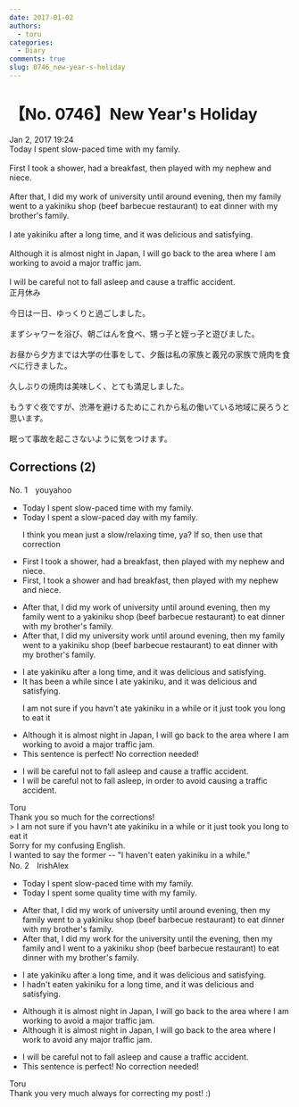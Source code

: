 ```yaml
---
date: 2017-01-02
authors:
  - toru
categories:
  - Diary
comments: true
slug: 0746_new-year-s-holiday
---
```


# 【No. 0746】New Year's Holiday
<div class="date">Jan 2, 2017 19:24</div>
<div id="post"><div id="body_show_ori">
Today I spent slow-paced time with my family.<br/><br/>First I took a shower, had a breakfast, then played with my nephew and niece.<br/><br/>After that, I did my work of university until around evening, then my family went to a yakiniku shop (beef barbecue restaurant) to eat dinner with my brother's family.<br/><br/>I ate yakiniku after a long time, and it was delicious and satisfying. <br/><br/>Although it is almost night in Japan, I will go back to the area where I am working to avoid a major traffic jam.<br/><br/>I will be careful not to fall asleep and cause a traffic accident.
</div></div>

<!-- more -->

<div id="post_ja"><div id="body_show_mo">
正月休み<br/><br/>今日は一日、ゆっくりと過ごしました。<br/><br/>まずシャワーを浴び、朝ごはんを食べ、甥っ子と姪っ子と遊びました。<br/><br/>お昼から夕方までは大学の仕事をして、夕飯は私の家族と義兄の家族で焼肉を食べに行きました。<br/><br/>久しぶりの焼肉は美味しく、とても満足しました。<br/><br/>もうすぐ夜ですが、渋滞を避けるためにこれから私の働いている地域に戻ろうと思います。<br/><br/>眠って事故を起こさないように気をつけます。
</div></div>

## Corrections (2)
<div id="block"><div class="first_name"> No. 1　<span class="just_name">youyahoo</span></div><div id="block2">
<ul class="correction_field">
<li class="incorrect">Today I spent slow-paced time with my family.</li>
<li class="corrected correct">
Today I spent <span class="f_blue">a</span> slow-paced <span class="f_blue">day</span> with my family.
<p class="correction_comment">I think you mean just a slow/relaxing time, ya? If so, then use that correction</p>
</li>
</ul>
<ul class="correction_field">
<li class="incorrect">First I took a shower, had a breakfast, then played with my nephew and niece.</li>
<li class="corrected correct">
First, I took a shower <span class="f_blue">and</span> had breakfast, then played with my nephew and niece.
</li>
</ul>
<ul class="correction_field">
<li class="incorrect">After that, I did my work of university until around evening, then my family went to a yakiniku shop (beef barbecue restaurant) to eat dinner with my brother's family.</li>
<li class="corrected correct">
After that, I did my <span class="f_blue">university work</span> until around evening, then my family went to a yakiniku shop (beef barbecue restaurant) to eat dinner with my brother's family.
</li>
</ul>
<ul class="correction_field">
<li class="incorrect">I ate yakiniku after a long time, and it was delicious and satisfying.</li>
<li class="corrected correct">
<span class="f_blue">It has been a while since</span> I ate yakiniku, and it was delicious and satisfying.
<p class="correction_comment">I am not sure if you havn't ate yakiniku in a while or it just took you long to eat it</p>
</li>
</ul>
<ul class="correction_field">
<li class="incorrect">Although it is almost night in Japan, I will go back to the area where I am working to avoid a major traffic jam.</li>
<li class="corrected perfect">This sentence is perfect! No correction needed!</li>
</ul>
<ul class="correction_field">
<li class="incorrect">I will be careful not to fall asleep and cause a traffic accident.</li>
<li class="corrected correct">
I will be careful not to fall asleep<span class="f_blue">, in order to avoid causing</span> a traffic accident.
</li>
</ul>
</div><div class="name"><span class="just_name">Toru</span><br>
Thank you so much for the corrections!<br/>&gt; I am not sure if you havn't ate yakiniku in a while or it just took you long to eat it<br/>Sorry for my confusing English.<br/>I wanted to say the former -- "I haven't eaten yakiniku in a while."
</div>
</div>
<div id="block"><div class="first_name"> No. 2　<span class="just_name">IrishAlex</span></div><div id="block2">
<ul class="correction_field">
<li class="incorrect">Today I spent slow-paced time with my family.</li>
<li class="corrected correct">
Today I spent <span class="f_blue">some quality </span>time with my family.
</li>
</ul>
<ul class="correction_field">
<li class="incorrect">After that, I did my work of university until around evening, then my family went to a yakiniku shop (beef barbecue restaurant) to eat dinner with my brother's family.</li>
<li class="corrected correct">
After that, I did my work <span class="f_blue">for the </span>university until <span class="f_blue">the </span>evening, then my family <span class="f_blue">and I </span>went to a yakiniku shop (beef barbecue restaurant) to eat dinner with my brother's family.
</li>
</ul>
<ul class="correction_field">
<li class="incorrect">I ate yakiniku after a long time, and it was delicious and satisfying.</li>
<li class="corrected correct">
I <span class="f_blue">hadn't eaten </span>yakiniku <span class="f_blue">for</span> a long time, and it was delicious and satisfying.
</li>
</ul>
<ul class="correction_field">
<li class="incorrect">Although it is almost night in Japan, I will go back to the area where I am working to avoid a major traffic jam.</li>
<li class="corrected correct">
Although it is almost night in Japan, I will go back to the area where I work to avoid a<span class="f_blue">ny</span> major traffic jam.
</li>
</ul>
<ul class="correction_field">
<li class="incorrect">I will be careful not to fall asleep and cause a traffic accident.</li>
<li class="corrected perfect">This sentence is perfect! No correction needed!</li>
</ul>
</div><div class="name"><span class="just_name">Toru</span><br>
Thank you very much always for correcting my post! :)
</div>
</div>
